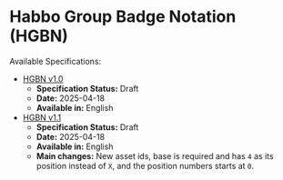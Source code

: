 # **Habbo Group Badge Notation (HGBN)**

Available Specifications:

- [HGBN v1.0](spec/HGBN-v1_0.md)
  - **Specification Status:** Draft
  - **Date:** 2025-04-18
  - **Available in:** English
- [HGBN v1.1](spec/HGBN-v1_1.md)
  - **Specification Status:** Draft
  - **Date:** 2025-04-18
  - **Available in:** English
  - **Main changes:** New asset ids, base is required and has `4` as its position instead of `X`, and the position numbers starts at `0`.
